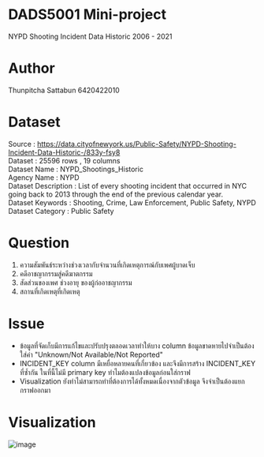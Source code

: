 # DADS5001 Mini-project
NYPD Shooting Incident Data Historic 2006 - 2021

# Author
Thunpitcha Sattabun
6420422010

# Dataset
Source : https://data.cityofnewyork.us/Public-Safety/NYPD-Shooting-Incident-Data-Historic-/833y-fsy8 \
Dataset : 25596 rows , 19 columns \
Dataset Name : NYPD_Shootings_Historic \
Agency Name	 : NYPD \
Dataset Description	: List of every shooting incident that occurred in NYC  going back to 2013 through the end of the previous calendar year. \
Dataset Keywords : Shooting, Crime, Law Enforcement, Public Safety, NYPD \
Dataset Category : Public Safety


# Question 
1. ความสัมพันธ์ระหว่างช่วงเวลากับจำนวนที่เกิดเหตุการณ์กับเพศผู้บาดเจ็บ
2. คดีอาชญากรรมสู่คดีฆาตกรรม
3. สัดส่วนของเพศ ช่วงอายุ ของผู้ก่ออาชญากรรม
4. สถานที่เกิดเหตุที่เกิดเหตุ

# Issue
* ข้อมูลที่จัดเก็บมีการแก้ไขและปรับปรุงตลอดเวลาทำให้บาง column ข้อมูลขาดหายไปจำเป็นต้องใส่ค่า "Unknown/Not Available/Not Reported"
* INCIDENT_KEY column มีเหยื่อหลายคนที่เกี่ยวข้อง และจึงมีการสร้าง INCIDENT_KEY ที่ซ้ำกัน ในที่นี้ไม่มี primary key ทำไมต้องแปลงข้อมูลก่อนใส่กราฟ
* Visualization ยังทำไม่สามารถทำที่ต้องการได้ทั้งหมดเนื่องจากตัวข้อมูล จึงจำเป็นต้องแยกกราฟออกมา

# Visualization
![image](https://imgur.com/jvwe8NJ.jpg)
